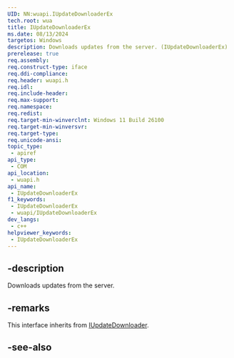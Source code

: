 ```yaml
---
UID: NN:wuapi.IUpdateDownloaderEx
tech.root: wua
title: IUpdateDownloaderEx
ms.date: 08/13/2024
targetos: Windows
description: Downloads updates from the server. (IUpdateDownloaderEx)
prerelease: true
req.assembly: 
req.construct-type: iface
req.ddi-compliance: 
req.header: wuapi.h
req.idl: 
req.include-header: 
req.max-support: 
req.namespace: 
req.redist: 
req.target-min-winverclnt: Windows 11 Build 26100
req.target-min-winversvr: 
req.target-type: 
req.unicode-ansi: 
topic_type:
 - apiref
api_type:
 - COM
api_location:
 - wuapi.h
api_name:
 - IUpdateDownloaderEx
f1_keywords:
 - IUpdateDownloaderEx
 - wuapi/IUpdateDownloaderEx
dev_langs:
 - c++
helpviewer_keywords:
 - IUpdateDownloaderEx
---
```


## -description

Downloads updates from the server.

## -remarks

This interface inherits from [IUpdateDownloader](nn-wuapi-iupdatedownloader.md).

## -see-also

